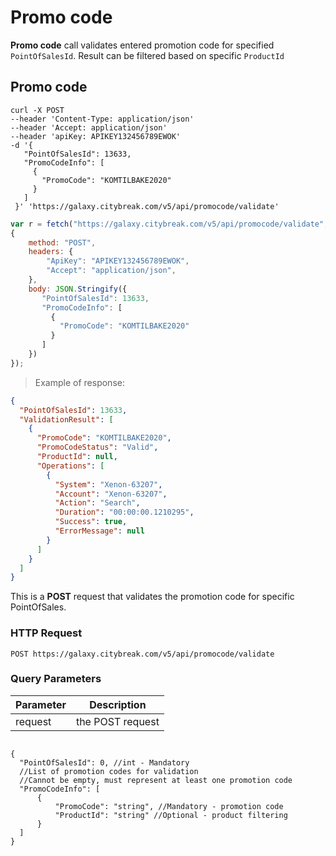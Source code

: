 # Promo code

**Promo code** call validates entered promotion code for specified `PointOfSalesId`. Result can be filtered based on specific `ProductId`

## Promo code

```shell
curl -X POST 
--header 'Content-Type: application/json' 
--header 'Accept: application/json' 
--header 'apiKey: APIKEY132456789EWOK' 
-d '{
   "PointOfSalesId": 13633,
   "PromoCodeInfo": [
     {
       "PromoCode": "KOMTILBAKE2020"
     }
   ]
 }' 'https://galaxy.citybreak.com/v5/api/promocode/validate'
```

```javascript
var r = fetch("https://galaxy.citybreak.com/v5/api/promocode/validate",
{
	method: "POST",
	headers: {
	    "ApiKey": "APIKEY132456789EWOK",
	    "Accept": "application/json",
	},
	body: JSON.Stringify({
	   "PointOfSalesId": 13633,
	   "PromoCodeInfo": [
	     {
	       "PromoCode": "KOMTILBAKE2020"
	     }
	   ]
	})  
});
```

> Example of response:

```json
{
  "PointOfSalesId": 13633,
  "ValidationResult": [
    {
      "PromoCode": "KOMTILBAKE2020",
      "PromoCodeStatus": "Valid",
      "ProductId": null,
      "Operations": [
        {
          "System": "Xenon-63207",
          "Account": "Xenon-63207",
          "Action": "Search",
          "Duration": "00:00:00.1210295",
          "Success": true,
          "ErrorMessage": null
        }
      ]
    }
  ]
}
```

This is a **POST** request that validates the promotion code for specific PointOfSales. 

### HTTP Request

`POST https://galaxy.citybreak.com/v5/api/promocode/validate`

### Query Parameters

Parameter | Description
--------- | -----------
request | the POST request

<code class="center-column">
{
  "PointOfSalesId": 0, //int - Mandatory
  //List of promotion codes for validation
  //Cannot be empty, must represent at least one promotion code
  "PromoCodeInfo": [
      {
          "PromoCode": "string", //Mandatory - promotion code
          "ProductId": "string" //Optional - product filtering 
      }
  ]
}
</code>

